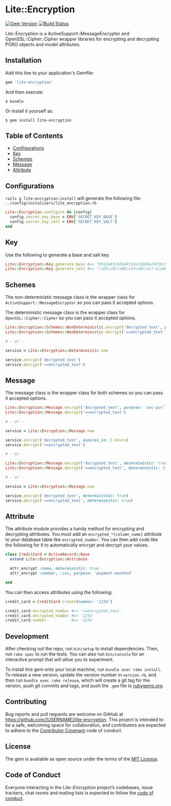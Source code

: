 # Lite::Encryption

[![Gem Version](https://badge.fury.io/rb/lite-encryption.svg)](http://badge.fury.io/rb/lite-encryption)
[![Build Status](https://travis-ci.org/drexed/lite-encryption.svg?branch=master)](https://travis-ci.org/drexed/lite-encryption)

Lite::Encryption is a ActiveSupport::MessageEncryptor and OpenSSL::Cipher::Cipher wrapper libraries
for encrypting and decrypting PORO objects and model attributes.

## Installation

Add this line to your application's Gemfile:

```ruby
gem 'lite-encryption'
```

And then execute:

    $ bundle

Or install it yourself as:

    $ gem install lite-encryption

## Table of Contents

* [Configurations](#configurations)
* [Key](#key)
* [Schemes](#schemes)
* [Message](#message)
* [Attribute](#attribute)

## Configurations

`rails g lite:encryption:install` will generate the following file:
`../config/initalizers/lite_encryption.rb`

```ruby
Lite::Encryption.configure do |config|
  config.secret_key_base = ENV['SECRET_KEY_BASE']
  config.secret_key_salt = ENV['SECRET_KEY_SALT']
end
```

## Key

Use the following to generate a base and salt key.

```ruby
Lite::Encryption::Key.generate_base #=> "b912e83c02b44122e31809a7435bc91e2e48c88742365aaccb07283eeb0379909e9aa09d64fc27cb5f20c3f072cd69aacd57518916799c00d41d94c06c916f5c"
Lite::Encryption::Key.generate_salt #=> "\xD5\x8C\xB6\x14\xAC\xC7-&\xAEu\xDDj\x80/\xDF\x15\xD1\xB2\x13\x04\x85\b\x8F\xC6ZQ`Z\xC7\xD4q\xDE"
```

## Schemes

The non-deterministic message class is the wrapper class for `ActiveSupport::MessageEncryptor` so
you can pass it accepted options.

The deterministic message class is the wrapper class for `OpenSSL::Cipher::Cipher` so
you can pass it accepted options.

```ruby
Lite::Encryption::Schemes::NonDeterministic.encrypt('decrypted_text', purpose: 'sec-pur')
Lite::Encryption::Schemes::NonDeterministic.decrypt('==encrypted_text')

# - or -

service = Lite::Encryption::Deterministic.new

service.encrypt('decrypted_text')
service.decrypt('==encrypted_text')
```

## Message

The message class is the wrapper class for both schemes so you can pass it accepted options.

```ruby
Lite::Encryption::Message.encrypt('decrypted_text', purpose: 'sec-pur')
Lite::Encryption::Message.decrypt('==encrypted_text')

# - or -

service = Lite::Encryption::Message.new

service.encrypt('decrypted_text', expires_in: 2.hours)
service.decrypt('==encrypted_text')

# - or -

Lite::Encryption::Message.encrypt('decrypted_text', deterministic: true)
Lite::Encryption::Message.decrypt('==encrypted_text', deterministic: true)

# - or -

service = Lite::Encryption::Message.new

service.encrypt('decrypted_text', deterministic: true)
service.decrypt('==encrypted_text', deterministic: true)
```

## Attribute

The attribute module provides a handy method for encrypting and decrypting attributes.
You must add an `encrypted_*[column_name]` attribute to your database table like
`encrypted_number`. You can then add code like the following for it to automatically
encrypt and decrypt your values.

```ruby
class CreditCard < ActiveRecord::Base
  extend Lite::Encryption::Attribute

  attr_encrypt :name, deterministic: true
  attr_encrypt :number, :cvv, purpose: 'payment-menthod'

end
```

You can then access attributes using the following:

```ruby
credit_card = CreditCard.create(number: '1234')

credit_card.encrypted_number #=> '==encrypted_text'
credit_card.decrypted_number #=> '1234'
credit_card.number           #=> '1234'
```

## Development

After checking out the repo, run `bin/setup` to install dependencies. Then, run `rake spec` to run the tests. You can also run `bin/console` for an interactive prompt that will allow you to experiment.

To install this gem onto your local machine, run `bundle exec rake install`. To release a new version, update the version number in `version.rb`, and then run `bundle exec rake release`, which will create a git tag for the version, push git commits and tags, and push the `.gem` file to [rubygems.org](https://rubygems.org).

## Contributing

Bug reports and pull requests are welcome on GitHub at https://github.com/[USERNAME]/lite-encryption. This project is intended to be a safe, welcoming space for collaboration, and contributors are expected to adhere to the [Contributor Covenant](http://contributor-covenant.org) code of conduct.

## License

The gem is available as open source under the terms of the [MIT License](https://opensource.org/licenses/MIT).

## Code of Conduct

Everyone interacting in the Lite::Encryption project’s codebases, issue trackers, chat rooms and mailing lists is expected to follow the [code of conduct](https://github.com/[USERNAME]/lite-encryption/blob/master/CODE_OF_CONDUCT.md).
